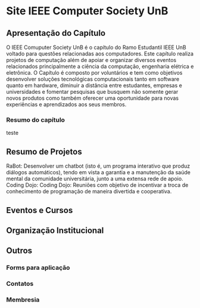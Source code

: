 # Site IEEE Computer Society UnB

## Apresentação do Capítulo
O IEEE Comuputer Society UnB é o capítulo do Ramo Estudantil IEEE UnB voltado para questões relacionadas aos computadores. Este capítulo realiza projetos de computação além de apoiar e organizar diversos eventos relacionados principalmente a ciência da computação, engenharia elétrica e eletrônica. O Capítulo é composto por voluntários e tem como objetivos desenvolver soluções tecnológicas computacionais tanto em software quanto em hardware, diminuir a distância entre estudantes, empresas e universidades e fomentar pesquisas que busquem não somente gerar novos produtos como também oferecer uma oportunidade para novas experiências e aprendizados aos seus membros.
### Resumo do capítulo
teste

## Resumo de Projetos
RaBot: Desenvolver um chatbot (isto é, um programa interativo que produz diálogos automáticos), tendo em vista a garantia e a manutenção da saúde mental da comunidade universitária, junto a uma extensa rede de apoio.
Coding Dojo: Coding Dojo: Reuniões com objetivo de incentivar a troca de conhecimento de programação de maneira divertida e cooperativa.
## Eventos e Cursos
## Organização Institucional
## Outros
### Forms para aplicação
### Contatos
### Membresia

